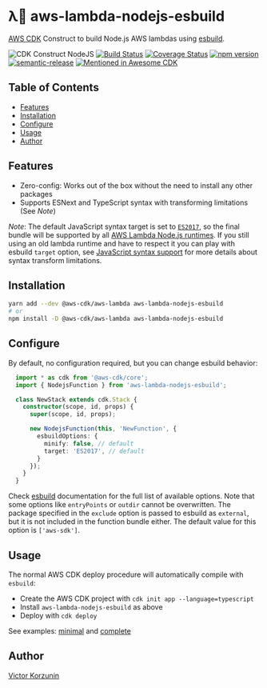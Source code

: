 λ💨 aws-lambda-nodejs-esbuild
==============

[AWS CDK](https://aws.amazon.com/cdk/) Construct to build Node.js AWS lambdas using [esbuild](https://github.com/evanw/esbuild).

![CDK Construct NodeJS](https://img.shields.io/badge/cdk--construct-node.js-blue?logo=amazon-aws&color=43853d)
[![Build Status](https://img.shields.io/github/workflow/status/floydspace/aws-lambda-nodejs-esbuild/release)](https://github.com/floydspace/aws-lambda-nodejs-esbuild/actions)
[![Coverage Status](https://coveralls.io/repos/github/floydspace/aws-lambda-nodejs-esbuild/badge.svg?branch=master)](https://coveralls.io/github/floydspace/aws-lambda-nodejs-esbuild?branch=master)
[![npm version](https://badge.fury.io/js/aws-lambda-nodejs-esbuild.svg)](https://badge.fury.io/js/aws-lambda-nodejs-esbuild)
[![semantic-release](https://img.shields.io/badge/%20%20%F0%9F%93%A6%F0%9F%9A%80-semantic--release-e10079.svg)](https://github.com/semantic-release/semantic-release)
[![Mentioned in Awesome CDK](https://awesome.re/mentioned-badge.svg)](https://github.com/kolomied/awesome-cdk)


Table of Contents
-----------------
- [Features](#features)
- [Installation](#installation)
- [Configure](#configure)
- [Usage](#usage)
- [Author](#author)


Features
--------

* Zero-config: Works out of the box without the need to install any other packages
* Supports ESNext and TypeScript syntax with transforming limitations (See *Note*)

*Note*: The default JavaScript syntax target is set to [`ES2017`](https://node.green/#ES2017), so the final bundle will be supported by all [AWS Lambda Node.js runtimes](https://docs.aws.amazon.com/lambda/latest/dg/lambda-runtimes.html). If you still using an old lambda runtime and have to respect it you can play with esbuild `target` option, see [JavaScript syntax support](https://github.com/evanw/esbuild#javascript-syntax-support) for more details about syntax transform limitations.


Installation
------------

```sh
yarn add --dev @aws-cdk/aws-lambda aws-lambda-nodejs-esbuild
# or
npm install -D @aws-cdk/aws-lambda aws-lambda-nodejs-esbuild
```


Configure
---------

By default, no configuration required, but you can change esbuild behavior:

```ts
  import * as cdk from '@aws-cdk/core';
  import { NodejsFunction } from 'aws-lambda-nodejs-esbuild';

  class NewStack extends cdk.Stack {
    constructor(scope, id, props) {
      super(scope, id, props);

      new NodejsFunction(this, 'NewFunction', {
        esbuildOptions: {
          minify: false, // default
          target: 'ES2017', // default
        }
      });
    }
  }
```

Check [esbuild](https://github.com/evanw/esbuild#command-line-usage) documentation for the full list of available options. Note that some options like `entryPoints` or `outdir` cannot be overwritten.
The package specified in the `exclude` option is passed to esbuild as `external`, but it is not included in the function bundle either. The default value for this option is `['aws-sdk']`.


Usage
-----

The normal AWS CDK deploy procedure will automatically compile with `esbuild`:

- Create the AWS CDK project with `cdk init app --language=typescript`
- Install `aws-lambda-nodejs-esbuild` as above
- Deploy with `cdk deploy`

See examples: [minimal](examples/minimal/README.md) and [complete](examples/complete/README.md)


Author
------

[Victor Korzunin](https://floydspace.github.io/)
